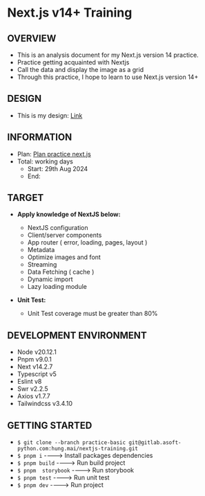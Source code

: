 # Next.js v14+ Training

## OVERVIEW

- This is an analysis document for my Next.js version 14 practice.
- Practice getting acquainted with Nextjs
- Call the data and display the image as a grid
- Through this practice, I hope to learn to use Next.js version 14+

## DESIGN

- This is my design: [Link](<https://www.figma.com/design/fcl6lvNU3O32tJYCKTge0I/practice-design>)

## INFORMATION

- Plan: [Plan practice next.js](https://docs.google.com/document/d/1NxesoAxul6KavhpGiXoTpsrDsgGTDH-D1kIwF2LyfEU/edit?usp=sharing)
- Total: working days
  - Start: 29th Aug 2024
  - End:

## TARGET

- **Apply knowledge of NextJS below:**
  - NextJS configuration
  - Client/server components
  - App router ( error, loading, pages, layout )
  - Metadata
  - Optimize images and font
  - Streaming
  - Data Fetching ( cache )
  - Dynamic import
  - Lazy loading module

- **Unit Test:**
  - Unit Test coverage must be greater than 80%

## DEVELOPMENT ENVIRONMENT

- Node v20.12.1
- Pnpm v9.0.1
- Next v14.2.7
- Typescript v5
- Eslint v8
- Swr v2.2.5
- Axios v1.7.7
- Tailwindcss v3.4.10

## GETTING STARTED
- `$ git clone --branch practice-basic git@gitlab.asoft-python.com:hung.mai/nextjs-training.git`
- `$ pnpm i`               ---->  Install packages dependencies
- `$ pnpm build`           ---->  Run build project
- `$ pnpm  storybook`      ---->  Run storybook
- `$ pnpm test`            ----> Run unit test
- `$ pnpm dev`             ----> Run project
